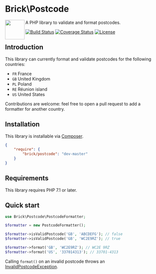 # Brick\Postcode

<img src="https://raw.githubusercontent.com/brick/brick/master/logo.png" alt="" align="left" height="64">

A PHP library to validate and format postcodes.

[![Build Status](https://secure.travis-ci.org/brick/postcode.svg?branch=master)](http://travis-ci.org/brick/postcode)
[![Coverage Status](https://coveralls.io/repos/brick/postcode/badge.svg?branch=master)](https://coveralls.io/r/brick/postcode?branch=master)
[![License](https://img.shields.io/badge/license-MIT-blue.svg)](http://opensource.org/licenses/MIT)

## Introduction

This library can currently format and validate postcodes for the following countries:

- `FR` France
- `GB` United Kingdom
- `PL` Poland
- `RE` Réunion island
- `US` United States

Contributions are welcome: feel free to open a pull request to add a formatter for another country.

## Installation

This library is installable via [Composer](https://getcomposer.org/).

```json
{
    "require": {
        "brick/postcode": "dev-master"
    }
}
```

## Requirements

This library requires PHP 7.1 or later.

## Quick start

```php
use Brick\Postcode\PostcodeFormatter;

$formatter = new PostcodeFormatter();

$formatter->isValidPostcode('GB', 'ABCDEFG'); // false
$formatter->isValidPostcode('GB', 'WC2E9RZ'); // true

$formatter->format('GB', 'WC2E9RZ'); // WC2E 9RZ
$formatter->format('US', '337014313'); // 33701-4313
```

Calling `format()` on an invalid postcode throws an [InvalidPostcodeException](https://github.com/brick/postcode/blob/master/src/InvalidPostcodeException.php).
